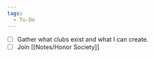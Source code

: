 ```yaml
---
tags:
  - To-Do
---
```


- [ ] Gather what clubs exist and what I can create.
- [ ] Join [[Notes/Honor Society]]